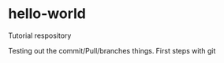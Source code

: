 # hello-world
Tutorial respository

Testing out the commit/Pull/branches things.
First steps with git
